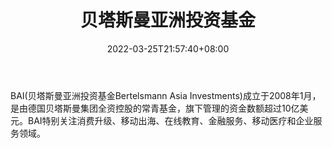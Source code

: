 ﻿---
weight: 
title: "贝塔斯曼亚洲投资基金"
description: "BAI(贝塔斯曼亚洲投资基金Bertelsmann Asia Investments)成立于2008年1月，是由德国贝塔斯曼集团全资控股的常青基金，旗下管理的资金数额超过10亿美元"
date: 2022-03-25T21:57:40+08:00
lastmod: 2022-03-25T16:45:40+08:00
draft: false
authors: ["Metabd"]
featuredImage: "beitasimanyazhoutouzijijin.png"
link: ""
tags: ["投资机构","贝塔斯曼亚洲投资基金"]
categories: ["navigation"]
navigation: ["投资机构"]
lightgallery: true
toc: true
pinned: false
recommend: false
recommend1: false
---
BAI(贝塔斯曼亚洲投资基金Bertelsmann Asia Investments)成立于2008年1月，是由德国贝塔斯曼集团全资控股的常青基金，旗下管理的资金数额超过10亿美元。BAI特别关注消费升级、移动出海、在线教育、金融服务、移动医疗和企业服务领域。
